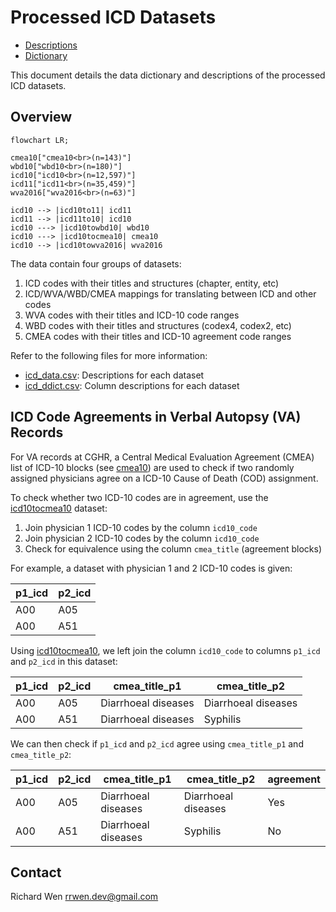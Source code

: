 # Processed ICD Datasets

* [Descriptions](icd_data.csv)
* [Dictionary](icd_ddict.csv)

This document details the data dictionary and descriptions of the processed ICD datasets.

## Overview

```mermaid
flowchart LR;

cmea10["cmea10<br>(n=143)"]
wbd10["wbd10<br>(n=180)"]
icd10["icd10<br>(n=12,597)"]
icd11["icd11<br>(n=35,459)"]
wva2016["wva2016<br>(n=63)"]

icd10 --> |icd10to11| icd11
icd11 --> |icd11to10| icd10
icd10 ---> |icd10towbd10| wbd10
icd10 ---> |icd10tocmea10| cmea10
icd10 --> |icd10towva2016| wva2016
```

The data contain four groups of datasets:

1. ICD codes with their titles and structures (chapter, entity, etc)
2. ICD/WVA/WBD/CMEA mappings for translating between ICD and other codes
3. WVA codes with their titles and ICD-10 code ranges
4. WBD codes with their titles and structures (codex4, codex2, etc)
5. CMEA codes with their titles and ICD-10 agreement code ranges

Refer to the following files for more information:

* [icd_data.csv](icd_data.csv): Descriptions for each dataset
* [icd_ddict.csv](icd_ddict.csv): Column descriptions for each dataset

## ICD Code Agreements in Verbal Autopsy (VA) Records

For VA records at CGHR, a Central Medical Evaluation Agreement (CMEA) list of ICD-10 blocks (see [cmea10](cmea10.csv)) are used to check if two randomly assigned physicians agree on a ICD-10 Cause of Death (COD) assignment.

To check whether two ICD-10 codes are in agreement, use the [icd10tocmea10](icd10tocmea10.csv) dataset:

1. Join physician 1 ICD-10 codes by the column `icd10_code`
2. Join physician 2 ICD-10 codes by the column `icd10_code`
3. Check for equivalence using the column `cmea_title` (agreement blocks)

For example, a dataset with physician 1 and 2 ICD-10 codes is given:

| p1_icd | p2_icd |
| ------ | ------ |
| A00 | A05 |
| A00 | A51 |

Using [icd10tocmea10](icd10tocmea10.csv), we left join the column `icd10_code` to columns `p1_icd` and `p2_icd` in this dataset:

| p1_icd | p2_icd | cmea_title_p1       | cmea_title_p2       |
| ------ | ------ | ------------------- | ------------------- |
| A00    | A05    | Diarrhoeal diseases | Diarrhoeal diseases |
| A00    | A51    | Diarrhoeal diseases | Syphilis            |

We can then check if `p1_icd` and `p2_icd` agree using `cmea_title_p1` and `cmea_title_p2`:

| p1_icd | p2_icd | cmea_title_p1       | cmea_title_p2       | agreement |
| ------ | ------ | ------------------- | ------------------- | --------- |
| A00    | A05    | Diarrhoeal diseases | Diarrhoeal diseases | Yes       |
| A00    | A51    | Diarrhoeal diseases | Syphilis            | No        |

## Contact

Richard Wen <rrwen.dev@gmail.com>
